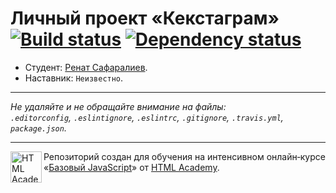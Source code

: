 # Личный проект «Кекстаграм» [![Build status][travis-image]][travis-url] [![Dependency status][dependency-image]][dependency-url]

* Студент: [Ренат Сафаралиев](https://up.htmlacademy.ru/javascript/5/user/212199).
* Наставник: `Неизвестно`.

---

_Не удаляйте и не обращайте внимание на файлы:_<br>
_`.editorconfig`, `.eslintignore`, `.eslintrc`, `.gitignore`, `.travis.yml`, `package.json`._

---

<a href="https://htmlacademy.ru/intensive/javascript"><img align="left" width="50" height="50" title="HTML Academy" src="https://up.htmlacademy.ru/static/img/intensive/javascript/logo-for-github.svg"></a>

Репозиторий создан для обучения на интенсивном онлайн‑курсе «[Базовый JavaScript](https://htmlacademy.ru/intensive/javascript)» от [HTML Academy](https://htmlacademy.ru).

[travis-image]: https://travis-ci.org/htmlacademy-javascript/212199-kekstagram.svg?branch=master
[travis-url]: https://travis-ci.org/htmlacademy-javascript/212199-kekstagram
[dependency-image]: https://david-dm.org/htmlacademy-javascript/212199-kekstagram.svg?style=flat-square
[dependency-url]: https://david-dm.org/htmlacademy-javascript/212199-kekstagram
